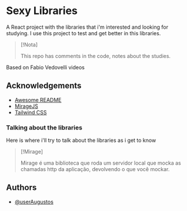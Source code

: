 
# Sexy Libraries

A React project with the libraries that i'm interested and looking for studying.
 I use this project to test and get better in this libraries.
 
   >[!Nota]
   >
   >This repo has comments in the code, notes about the studies.


Based on Fabio Vedovelli videos

## Acknowledgements

 - [Awesome README](https://github.com/matiassingers/awesome-readme)
 - [MirageJS](https://miragejs.com/)
 - [Tailwind CSS](https://tailwindcss.com/)


### Talking about the libraries

Here is where i'll try to talk about the libraries as i get to know

   >[!Mirage]
   >
   >Mirage é uma biblioteca que roda um servidor local que mocka as chamadas http da aplicação, devolvendo o que você mockar.

## Authors

- [@userAugustos](https://www.github.com/userAugustos)

